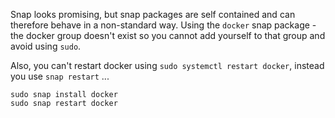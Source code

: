 Snap looks promising, but snap packages are self contained and can therefore behave in a non-standard way.
Using the `docker` snap package - the docker group doesn't exist so you cannot add yourself to that group
and avoid using `sudo`.

Also, you can't restart docker using `sudo systemctl restart docker`, instead you use `snap restart` ...
```
sudo snap install docker
sudo snap restart docker
```
